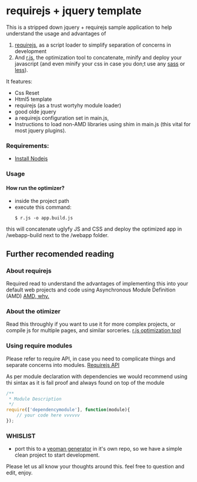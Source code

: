 # requirejs + jquery template
This is a stripped down jquery + requirejs sample application to help understand the usage and advantages of 
1. [requirejs](http://requirejs.org/), as a script loader to simplify separation of concerns in development 
2. And [r.js](http://requirejs.org/docs/optimization.html#download), the optimization tool to concatenate, minify and deploy your javascript (and even minify your css in case you don;t use any [sass](http://sass-lang.com/) or [less](http://lesscss.org/)). 

It features:
- Css Reset
- Html5 template
- requirejs (as a trust wortyhy module loader)
- good olde jquery
- a requirejs configuration set in main.js, 
- Instructions to load non-AMD libraries using shim in main.js (this vital for most jquery plugins).

### Requirements:
* [Install Nodejs](http://nodejs.org/)

### Usage
#### How run the optimizer?
* inside the project path 
* execute this command:
    ```Shell
    $ r.js -o app.build.js
    ```
this will concatenate uglyfy JS and CSS and deploy the optimized app in /webapp-build next to the /webapp folder.

## Further recomended reading

### About requirejs
Required read to understand the advantages of implementing this into your default web projects and code using Asynchronous Module Definition (AMD)
[AMD, why.](http://requirejs.org/docs/whyamd.html)

### About the otimizer
Read this throughly if you want to use it for more complex projects, or compile js for multiple pages, and similar sorceries. 
[r.js optimization tool](http://requirejs.org/docs/optimization.html)

### Using require modules
Please refer to require API, in case you need to complicate things and separate concerns into modules.
[Requirejs API](http://requirejs.org/docs/api.html#define)

As per module declaration with dependencies we would recommend using thi sintax as it is fail proof and always found on top of the module

```javascript
/**
 * Module Description
 */
require(['dependencymodule'], function(module){
    // your code here vvvvvv
});

```


### WHISLIST
- port this to a [yeoman generator](http://yeoman.io/generators.html) in it's own repo, so we have a simple clean project to start development.


Please let us all know your thoughts around this. 
feel free to question and edit, enjoy.